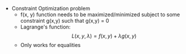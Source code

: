 - Constraint Optimization problem
	- f(x, y) function needs to be maximized/minimized subject to some constraint g(x,y) such that g(x,y) = 0
	- Lagrange's function:
	$$L(x,y,\lambda) = f(x,y) + \lambda g(x,y)$$
	- Only works for equalities
